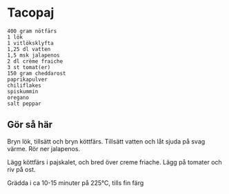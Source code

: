 # Tacopaj
```
400 gram nötfärs
1 lök
1 vitlöksklyfta
1,25 dl vatten
1,5 msk jalapenos
2 dl crème fraiche
3 st tomat(er)
150 gram cheddarost
paprikapulver
chiliflakes
spiskummin
oregano
salt peppar
```

## Gör så här
Bryn lök, tillsätt och bryn köttfärs. Tillsätt vatten och låt sjuda på svag
värme. Rör ner jalapenos.

Lägg köttfärs i pajskalet, och bred över creme friache. Lägg på tomater och riv
på ost.

Grädda i ca 10-15 minuter på 225°C, tills fin färg

